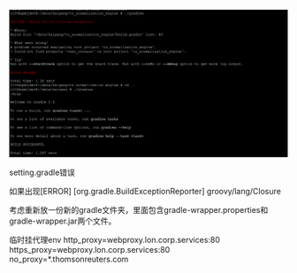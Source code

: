 

![](images/838E0BF58481439587109DC6990AA910clipboard.png)

setting.gradle错误



如果出现[ERROR] [org.gradle.BuildExceptionReporter] groovy/lang/Closure



考虑重新放一份新的gradle文件夹，里面包含gradle-wrapper.properties和gradle-wrapper.jar两个文件。



临时挂代理env http_proxy=webproxy.lon.corp.services:80 https_proxy=webproxy.lon.corp.services:80 no_proxy=*.thomsonreuters.com